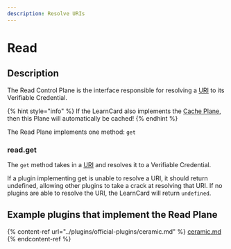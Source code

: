 ```yaml
---
description: Resolve URIs
---
```


# Read

## Description

The Read Control Plane is the interface responsible for resolving a [URI](../uris.md) to its Verifiable Credential.&#x20;

{% hint style="info" %}
If the LearnCard also implements the [Cache Plane](cache.md), then this Plane will automatically be cached!
{% endhint %}

The Read Plane implements one method: `get`

### read.get

The `get` method takes in a [URI](../uris.md) and resolves it to a Verifiable Credential.&#x20;

If a plugin implementing get is unable to resolve a URI, it should return undefined, allowing other plugins to take a crack at resolving that URI. If no plugins are able to resolve the URI, the LearnCard will return `undefined`.

## Example plugins that implement the Read Plane

{% content-ref url="../plugins/official-plugins/ceramic.md" %}
[ceramic.md](../plugins/official-plugins/ceramic.md)
{% endcontent-ref %}
